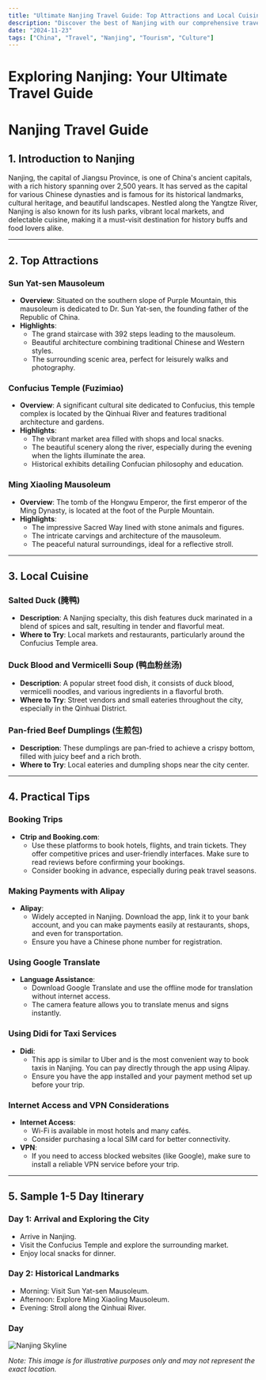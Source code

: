 ```yaml
---
title: "Ultimate Nanjing Travel Guide: Top Attractions and Local Cuisine"
description: "Discover the best of Nanjing with our comprehensive travel guide. Explore top attractions, savor local cuisine, and get insider tips for an unforgettable Chinese adventure."
date: "2024-11-23"
tags: ["China", "Travel", "Nanjing", "Tourism", "Culture"]
---
```


# Exploring Nanjing: Your Ultimate Travel Guide

# Nanjing Travel Guide

## 1. Introduction to Nanjing
Nanjing, the capital of Jiangsu Province, is one of China's ancient capitals, with a rich history spanning over 2,500 years. It has served as the capital for various Chinese dynasties and is famous for its historical landmarks, cultural heritage, and beautiful landscapes. Nestled along the Yangtze River, Nanjing is also known for its lush parks, vibrant local markets, and delectable cuisine, making it a must-visit destination for history buffs and food lovers alike.

---

## 2. Top Attractions

### Sun Yat-sen Mausoleum
- **Overview**: Situated on the southern slope of Purple Mountain, this mausoleum is dedicated to Dr. Sun Yat-sen, the founding father of the Republic of China.
- **Highlights**:
  - The grand staircase with 392 steps leading to the mausoleum.
  - Beautiful architecture combining traditional Chinese and Western styles.
  - The surrounding scenic area, perfect for leisurely walks and photography.

### Confucius Temple (Fuzimiao)
- **Overview**: A significant cultural site dedicated to Confucius, this temple complex is located by the Qinhuai River and features traditional architecture and gardens.
- **Highlights**:
  - The vibrant market area filled with shops and local snacks.
  - The beautiful scenery along the river, especially during the evening when the lights illuminate the area.
  - Historical exhibits detailing Confucian philosophy and education.

### Ming Xiaoling Mausoleum
- **Overview**: The tomb of the Hongwu Emperor, the first emperor of the Ming Dynasty, is located at the foot of the Purple Mountain.
- **Highlights**:
  - The impressive Sacred Way lined with stone animals and figures.
  - The intricate carvings and architecture of the mausoleum.
  - The peaceful natural surroundings, ideal for a reflective stroll.

---

## 3. Local Cuisine

### Salted Duck (腌鸭)
- **Description**: A Nanjing specialty, this dish features duck marinated in a blend of spices and salt, resulting in tender and flavorful meat.
- **Where to Try**: Local markets and restaurants, particularly around the Confucius Temple area.

### Duck Blood and Vermicelli Soup (鸭血粉丝汤)
- **Description**: A popular street food dish, it consists of duck blood, vermicelli noodles, and various ingredients in a flavorful broth.
- **Where to Try**: Street vendors and small eateries throughout the city, especially in the Qinhuai District.

### Pan-fried Beef Dumplings (生煎包)
- **Description**: These dumplings are pan-fried to achieve a crispy bottom, filled with juicy beef and a rich broth.
- **Where to Try**: Local eateries and dumpling shops near the city center.

---

## 4. Practical Tips

### Booking Trips
- **Ctrip and Booking.com**: 
  - Use these platforms to book hotels, flights, and train tickets. They offer competitive prices and user-friendly interfaces. Make sure to read reviews before confirming your bookings. 
  - Consider booking in advance, especially during peak travel seasons.

### Making Payments with Alipay
- **Alipay**: 
  - Widely accepted in Nanjing. Download the app, link it to your bank account, and you can make payments easily at restaurants, shops, and even for transportation.
  - Ensure you have a Chinese phone number for registration.

### Using Google Translate
- **Language Assistance**: 
  - Download Google Translate and use the offline mode for translation without internet access.
  - The camera feature allows you to translate menus and signs instantly.

### Using Didi for Taxi Services
- **Didi**: 
  - This app is similar to Uber and is the most convenient way to book taxis in Nanjing. You can pay directly through the app using Alipay.
  - Ensure you have the app installed and your payment method set up before your trip.

### Internet Access and VPN Considerations
- **Internet Access**: 
  - Wi-Fi is available in most hotels and many cafés. 
  - Consider purchasing a local SIM card for better connectivity.
- **VPN**: 
  - If you need to access blocked websites (like Google), make sure to install a reliable VPN service before your trip.

---

## 5. Sample 1-5 Day Itinerary

### Day 1: Arrival and Exploring the City
- Arrive in Nanjing.
- Visit the Confucius Temple and explore the surrounding market.
- Enjoy local snacks for dinner.

### Day 2: Historical Landmarks
- Morning: Visit Sun Yat-sen Mausoleum.
- Afternoon: Explore Ming Xiaoling Mausoleum.
- Evening: Stroll along the Qinhuai River.

### Day

<img src="https://source.unsplash.com/1600x900/?Nanjing,cityscape" alt="Nanjing Skyline" loading="lazy">

*Note: This image is for illustrative purposes only and may not represent the exact location.*

